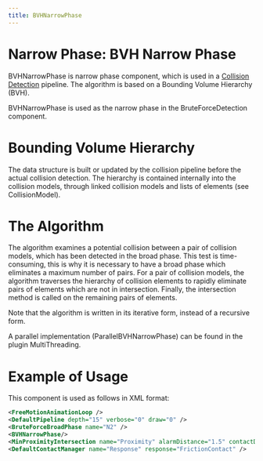 ```yaml
---
title: BVHNarrowPhase
---
```


Narrow Phase: BVH Narrow Phase
==============================

BVHNarrowPhase is narrow phase component, which is used in a [Collision Detection](https://www.sofa-framework.org/community/doc/main-principles/collision/#collision-detection) pipeline.
The algorithm is based on a Bounding Volume Hierarchy (BVH).

BVHNarrowPhase is used as the narrow phase in the BruteForceDetection component.

Bounding Volume Hierarchy
=========================

The data structure is built or updated by the collision pipeline before the actual collision detection.
The hierarchy is contained internally into the collision models, through linked collision models and lists of elements (see CollisionModel).

The Algorithm
=============

The algorithm examines a potential collision between a pair of collision models, which has
 been detected in the broad phase.
This test is time-consuming, this is why it is necessary to have a broad phase which eliminates a maximum number of pairs.
For a pair of collision models, the algorithm traverses the hierarchy of collision elements to rapidly eliminate pairs of elements which are not in intersection.
Finally, the intersection method is called on the remaining pairs of elements.

Note that the algorithm is written in its iterative form, instead of a recursive form.

A parallel implementation (ParallelBVHNarrowPhase) can be found in the plugin MultiThreading.

Example of Usage
================

This component is used as follows in XML format:

```xml
<FreeMotionAnimationLoop />
<DefaultPipeline depth="15" verbose="0" draw="0" />
<BruteForceBroadPhase name="N2" />
<BVHNarrowPhase/>
<MinProximityIntersection name="Proximity" alarmDistance="1.5" contactDistance="1" />
<DefaultContactManager name="Response" response="FrictionContact" />
```